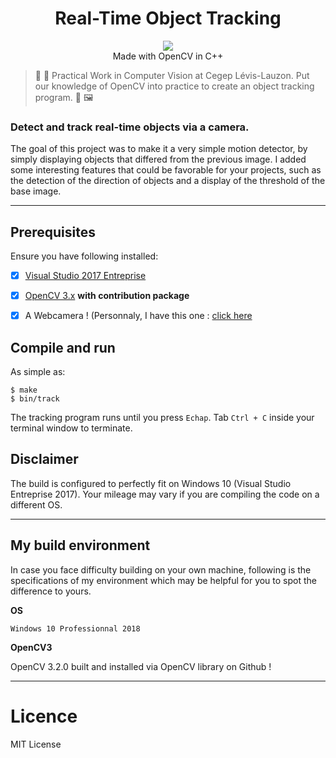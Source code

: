 <h1 align="center">Real-Time Object Tracking</h1> 
  <p align="center">
  <img src="https://img.shields.io/badge/License-MIT-blue.svg"><br>
  Made with OpenCV in C++
  </p>



> 🕺 💃 Practical Work in Computer Vision at Cegep Lévis-Lauzon. Put our knowledge of OpenCV into practice to create an object tracking program. 📸  🖼

### Detect and track real-time objects via a camera.

The goal of this project was to make it a very simple motion detector, by simply displaying objects that differed from the previous image. I added some interesting features that could be favorable for your projects, such as the detection of the direction of objects and a display of the threshold of the base image.

---

## Prerequisites

Ensure you have following installed:

  - [x] [Visual Studio 2017 Entreprise](https://visualstudio.microsoft.com/fr/license-terms/mlt551018/)
  - [x] [OpenCV 3.x](http://opencv.org/downloads.html) **with contribution package**
  - [x] A Webcamera ! (Personnaly, I have this one : [click here](https://www.edmundoptics.com/f/high-definition-dual-hdmi-and-usb-cameras/14263/)


## Compile and run

As simple as:

```
$ make
$ bin/track
```

The tracking program runs until you press `Echap`. Tab `Ctrl + C` inside your terminal 
window to terminate.


## Disclaimer

The build is configured to perfectly fit on Windows 10 (Visual Studio Entreprise 2017). 
Your mileage may vary if you are compiling the code on a different OS. 

---

## My build environment

In case you face difficulty building on your own machine, 
following is the specifications of my environment which may be 
helpful for you to spot the difference to yours.

<b>OS</b>

```
Windows 10 Professionnal 2018
```

<b>OpenCV3</b>

OpenCV 3.2.0 built and installed via OpenCV library on Github !

---

# Licence

MIT License

